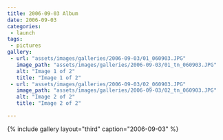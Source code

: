 ```yaml
---
title: 2006-09-03 Album
date: 2006-09-03
categories:
 - launch
tags:
 - pictures
gallery:
 - url: "assets/images/galleries/2006-09-03/01_060903.JPG"
   image_path: "assets/images/galleries/2006-09-03/01_tn_060903.JPG"
   alt: "Image 1 of 2"
   title: "Image 1 of 2"
 - url: "assets/images/galleries/2006-09-03/02_060903.JPG"
   image_path: "assets/images/galleries/2006-09-03/02_tn_060903.JPG"
   alt: "Image 2 of 2"
   title: "Image 2 of 2"

---
```


{% include gallery layout="third" caption="2006-09-03" %}
